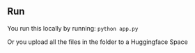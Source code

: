 ## Run
You run this locally by running: `python app.py`

Or you upload all the files in the folder to a Huggingface Space